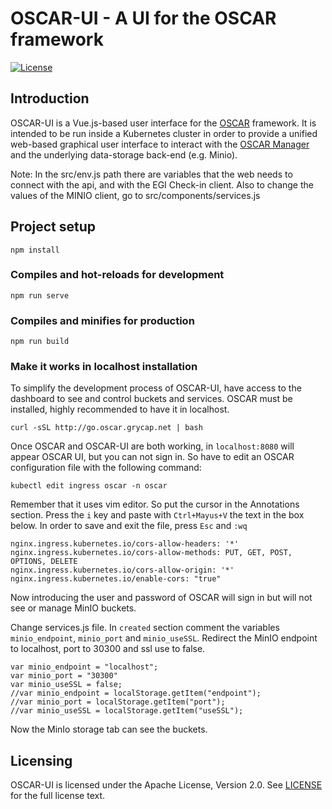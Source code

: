 # OSCAR-UI - A UI for the OSCAR framework
[![License](https://img.shields.io/badge/license-Apache%202-blue.svg)](https://www.apache.org/licenses/LICENSE-2.0)

## Introduction
OSCAR-UI is a Vue.js-based user interface for the [OSCAR](https://github.com/grycap/oscar) framework. It is intended to be run inside a Kubernetes cluster in order to provide a unified web-based graphical user interface to interact with the [OSCAR Manager](https://o-scar.readthedocs.io/en/latest/intro.html#architecture) and the underlying data-storage back-end (e.g. Minio).

Note: In the src/env.js path there are variables that the web needs to connect with the api, and with the EGI Check-in client. Also to change the values of the MINIO client, go to src/components/services.js

## Project setup
```
npm install
```

### Compiles and hot-reloads for development
```
npm run serve
```

### Compiles and minifies for production
```
npm run build
```

### Make it works in localhost installation 

To simplify the development process of OSCAR-UI, have access to the dashboard to see and control buckets and services. OSCAR must be installed, highly recommended to have it in localhost.

```
curl -sSL http://go.oscar.grycap.net | bash
```

Once OSCAR and OSCAR-UI are both working, in `localhost:8080` will appear OSCAR UI, but you can not sign in. So have to edit an OSCAR configuration file with the following command:

```
kubectl edit ingress oscar -n oscar
```

Remember that it uses vim editor. So put the cursor in the Annotations section. Press the `i` key and paste with `Ctrl+Mayus+V` the text in the box below. In order to save and exit the file, press `Esc` and `:wq`

```
nginx.ingress.kubernetes.io/cors-allow-headers: '*'
nginx.ingress.kubernetes.io/cors-allow-methods: PUT, GET, POST, OPTIONS, DELETE
nginx.ingress.kubernetes.io/cors-allow-origin: '*'
nginx.ingress.kubernetes.io/enable-cors: "true"
```

Now introducing the user and password of OSCAR will sign in but will not see or manage MinIO buckets.


Change services.js file. In `created` section comment the variables `minio_endpoint`, `minio_port` and `minio_useSSL`. Redirect the MinIO endpoint to localhost, port to 30300 and ssl use to false.

```
var minio_endpoint = "localhost";
var minio_port = "30300"
var minio_useSSL = false;
//var minio_endpoint = localStorage.getItem("endpoint");
//var minio_port = localStorage.getItem("port");
//var minio_useSSL = localStorage.getItem("useSSL");
```

Now the MinIo storage tab can see the buckets.

## Licensing

OSCAR-UI is licensed under the Apache License, Version 2.0. See
[LICENSE](https://github.com/grycap/scar/blob/master/LICENSE) for the full
license text.